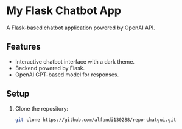 # My Flask Chatbot App

A Flask-based chatbot application powered by OpenAI API.

## Features
- Interactive chatbot interface with a dark theme.
- Backend powered by Flask.
- OpenAI GPT-based model for responses.

## Setup
1. Clone the repository:
   ```bash
   git clone https://github.com/alfandi130288/repo-chatgui.git
